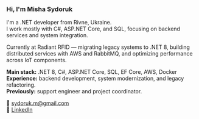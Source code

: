 ### Hi, I'm Misha Sydoruk

I'm a .NET developer from Rivne, Ukraine.  
I work mostly with C#, ASP.NET Core, and SQL, focusing on backend services and system integration.

Currently at Radiant RFID — migrating legacy systems to .NET 8, building distributed services with AWS and RabbitMQ, and optimizing performance across IoT components.

**Main stack:** .NET 8, C#, ASP.NET Core, SQL, EF Core, AWS, Docker  
**Experience:** backend development, system modernization, and legacy refactoring.  
**Previously:** support engineer and project coordinator.

📧 sydoruk.m@gmail.com  
🔗 [LinkedIn](https://www.linkedin.com/in/misha-sydoruk-367bba78)
